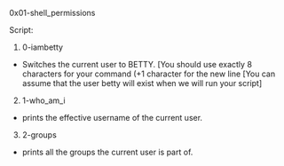 0x01-shell_permissions

Script:
1) 0-iambetty
 - Switches the current user to BETTY. 
   [You should use exactly 8 characters for your command (+1 character for the new line
  [You can assume that the user betty will exist when we will run your script]

2) 1-who_am_i
 - prints the effective username of the current user.

3) 2-groups
 - prints all the groups the current user is part of.

